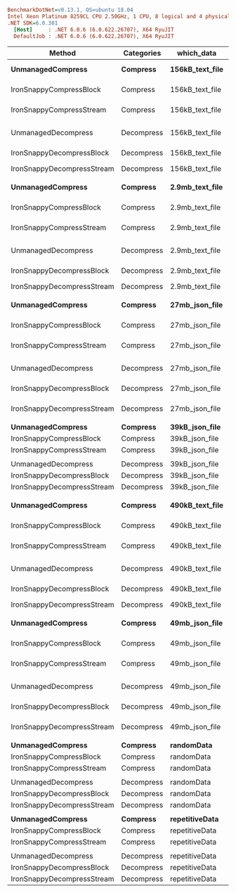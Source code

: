 ``` ini

BenchmarkDotNet=v0.13.1, OS=ubuntu 18.04
Intel Xeon Platinum 8259CL CPU 2.50GHz, 1 CPU, 8 logical and 4 physical cores
.NET SDK=6.0.301
  [Host]     : .NET 6.0.6 (6.0.622.26707), X64 RyuJIT
  DefaultJob : .NET 6.0.6 (6.0.622.26707), X64 RyuJIT


```
|                     Method | Categories |      which_data |             Mean |           Error |          StdDev |           Median |              P95 | Ratio | RatioSD |
|--------------------------- |----------- |---------------- |-----------------:|----------------:|----------------:|-----------------:|-----------------:|------:|--------:|
|          **UnmanagedCompress** |   **Compress** | **156kB_text_file** |   **3,402,228.7 ns** |    **66,764.37 ns** |    **95,751.46 ns** |   **3,411,119.0 ns** |   **3,494,713.4 ns** |  **1.00** |    **0.00** |
|    IronSnappyCompressBlock |   Compress | 156kB_text_file |   1,572,109.5 ns |    37,778.60 ns |   111,391.04 ns |   1,598,273.3 ns |   1,679,891.2 ns |  0.45 |    0.05 |
|   IronSnappyCompressStream |   Compress | 156kB_text_file |   1,630,052.6 ns |    31,754.10 ns |    54,774.27 ns |   1,604,867.5 ns |   1,762,674.1 ns |  0.48 |    0.02 |
|                            |            |                 |                  |                 |                 |                  |                  |       |         |
|        UnmanagedDecompress | Decompress | 156kB_text_file |   1,195,371.6 ns |    67,344.13 ns |   198,565.69 ns |   1,346,248.1 ns |   1,393,951.4 ns |  1.00 |    0.00 |
|  IronSnappyDecompressBlock | Decompress | 156kB_text_file |     851,477.4 ns |    60,016.05 ns |   176,958.69 ns |     925,284.7 ns |   1,086,394.9 ns |  0.72 |    0.14 |
| IronSnappyDecompressStream | Decompress | 156kB_text_file |     488,875.4 ns |     1,868.72 ns |     1,656.57 ns |     489,300.8 ns |     490,732.2 ns |  0.38 |    0.04 |
|                            |            |                 |                  |                 |                 |                  |                  |       |         |
|          **UnmanagedCompress** |   **Compress** | **2.9mb_text_file** |  **37,347,971.8 ns** |    **28,856.91 ns** |    **22,529.58 ns** |  **37,348,074.3 ns** |  **37,380,515.9 ns** |  **1.00** |    **0.00** |
|    IronSnappyCompressBlock |   Compress | 2.9mb_text_file |  17,655,636.5 ns |    40,787.22 ns |    31,843.98 ns |  17,648,991.3 ns |  17,706,527.7 ns |  0.47 |    0.00 |
|   IronSnappyCompressStream |   Compress | 2.9mb_text_file |  28,774,229.3 ns |    39,375.47 ns |    34,905.33 ns |  28,771,695.3 ns |  28,821,211.7 ns |  0.77 |    0.00 |
|                            |            |                 |                  |                 |                 |                  |                  |       |         |
|        UnmanagedDecompress | Decompress | 2.9mb_text_file |  14,266,422.8 ns |    20,053.11 ns |    17,776.56 ns |  14,259,984.2 ns |  14,297,806.7 ns |  1.00 |    0.00 |
|  IronSnappyDecompressBlock | Decompress | 2.9mb_text_file |  10,630,490.7 ns |    13,714.50 ns |    11,452.23 ns |  10,627,305.1 ns |  10,649,422.4 ns |  0.75 |    0.00 |
| IronSnappyDecompressStream | Decompress | 2.9mb_text_file |     543,875.7 ns |     6,675.85 ns |     5,917.96 ns |     545,079.5 ns |     550,940.7 ns |  0.04 |    0.00 |
|                            |            |                 |                  |                 |                 |                  |                  |       |         |
|          **UnmanagedCompress** |   **Compress** |  **27mb_json_file** | **205,163,359.1 ns** |   **165,292.93 ns** |   **146,527.87 ns** | **205,181,921.7 ns** | **205,397,274.7 ns** |  **1.00** |    **0.00** |
|    IronSnappyCompressBlock |   Compress |  27mb_json_file | 104,989,309.1 ns | 1,970,490.57 ns | 3,652,430.62 ns | 104,007,634.0 ns | 116,062,006.8 ns |  0.52 |    0.03 |
|   IronSnappyCompressStream |   Compress |  27mb_json_file | 188,240,874.0 ns |   762,282.25 ns |   713,039.29 ns | 188,514,148.7 ns | 189,118,915.2 ns |  0.92 |    0.00 |
|                            |            |                 |                  |                 |                 |                  |                  |       |         |
|        UnmanagedDecompress | Decompress |  27mb_json_file |  85,894,152.5 ns |    82,373.84 ns |    73,022.26 ns |  85,889,679.8 ns |  86,012,672.4 ns |  1.00 |    0.00 |
|  IronSnappyDecompressBlock | Decompress |  27mb_json_file |  70,508,145.0 ns | 3,204,688.30 ns | 9,449,095.76 ns |  71,967,456.2 ns |  83,345,426.8 ns |  0.79 |    0.10 |
| IronSnappyDecompressStream | Decompress |  27mb_json_file |   1,842,065.4 ns |   144,161.52 ns |   425,063.49 ns |   1,503,238.6 ns |   2,459,155.4 ns |  0.03 |    0.00 |
|                            |            |                 |                  |                 |                 |                  |                  |       |         |
|          **UnmanagedCompress** |   **Compress** |  **39kB_json_file** |     **321,086.7 ns** |       **209.50 ns** |       **195.96 ns** |     **321,034.3 ns** |     **321,312.8 ns** |  **1.00** |    **0.00** |
|    IronSnappyCompressBlock |   Compress |  39kB_json_file |     122,618.7 ns |       244.85 ns |       229.03 ns |     122,630.8 ns |     122,884.5 ns |  0.38 |    0.00 |
|   IronSnappyCompressStream |   Compress |  39kB_json_file |     238,386.4 ns |       196.64 ns |       183.94 ns |     238,343.9 ns |     238,701.3 ns |  0.74 |    0.00 |
|                            |            |                 |                  |                 |                 |                  |                  |       |         |
|        UnmanagedDecompress | Decompress |  39kB_json_file |      72,287.8 ns |        56.78 ns |        53.12 ns |      72,289.2 ns |      72,362.7 ns |  1.00 |    0.00 |
|  IronSnappyDecompressBlock | Decompress |  39kB_json_file |      39,504.5 ns |       428.17 ns |       400.51 ns |      39,557.7 ns |      40,011.7 ns |  0.55 |    0.01 |
| IronSnappyDecompressStream | Decompress |  39kB_json_file |     176,287.4 ns |       146.30 ns |       129.69 ns |     176,317.7 ns |     176,435.6 ns |  2.44 |    0.00 |
|                            |            |                 |                  |                 |                 |                  |                  |       |         |
|          **UnmanagedCompress** |   **Compress** | **490kB_text_file** |   **7,805,052.9 ns** |     **3,528.24 ns** |     **3,300.32 ns** |   **7,805,650.2 ns** |   **7,808,834.8 ns** |  **1.00** |    **0.00** |
|    IronSnappyCompressBlock |   Compress | 490kB_text_file |   3,790,196.4 ns |    16,914.80 ns |    15,822.12 ns |   3,794,794.3 ns |   3,800,845.8 ns |  0.49 |    0.00 |
|   IronSnappyCompressStream |   Compress | 490kB_text_file |   5,420,019.4 ns |    14,055.92 ns |    13,147.92 ns |   5,417,757.2 ns |   5,437,714.6 ns |  0.69 |    0.00 |
|                            |            |                 |                  |                 |                 |                  |                  |       |         |
|        UnmanagedDecompress | Decompress | 490kB_text_file |   3,374,977.0 ns |     1,849.00 ns |     1,729.56 ns |   3,374,654.2 ns |   3,377,799.4 ns |  1.00 |    0.00 |
|  IronSnappyDecompressBlock | Decompress | 490kB_text_file |   2,291,168.5 ns |     5,266.09 ns |     4,925.90 ns |   2,292,896.9 ns |   2,296,011.0 ns |  0.68 |    0.00 |
| IronSnappyDecompressStream | Decompress | 490kB_text_file |     547,767.6 ns |     5,764.60 ns |     5,392.21 ns |     548,235.0 ns |     556,202.4 ns |  0.16 |    0.00 |
|                            |            |                 |                  |                 |                 |                  |                  |       |         |
|          **UnmanagedCompress** |   **Compress** |  **49mb_json_file** | **489,342,816.1 ns** |   **123,826.35 ns** |   **103,400.61 ns** | **489,310,329.0 ns** | **489,485,814.0 ns** |  **1.00** |    **0.00** |
|    IronSnappyCompressBlock |   Compress |  49mb_json_file | 245,774,263.6 ns | 1,810,261.44 ns | 1,693,319.67 ns | 244,567,518.5 ns | 247,639,001.9 ns |  0.50 |    0.00 |
|   IronSnappyCompressStream |   Compress |  49mb_json_file | 418,169,213.6 ns | 3,092,663.37 ns | 2,892,879.24 ns | 416,860,625.0 ns | 422,566,252.9 ns |  0.85 |    0.01 |
|                            |            |                 |                  |                 |                 |                  |                  |       |         |
|        UnmanagedDecompress | Decompress |  49mb_json_file | 192,096,730.0 ns |    82,175.14 ns |    76,866.67 ns | 192,102,515.0 ns | 192,198,675.8 ns | 1.000 |    0.00 |
|  IronSnappyDecompressBlock | Decompress |  49mb_json_file | 150,658,135.8 ns | 1,081,651.84 ns | 1,202,253.16 ns | 150,276,121.5 ns | 152,244,176.1 ns | 0.785 |    0.01 |
| IronSnappyDecompressStream | Decompress |  49mb_json_file |   1,556,738.9 ns |     6,349.60 ns |     5,302.21 ns |   1,557,366.7 ns |   1,563,340.6 ns | 0.008 |    0.00 |
|                            |            |                 |                  |                 |                 |                  |                  |       |         |
|          **UnmanagedCompress** |   **Compress** |      **randomData** |       **4,759.5 ns** |        **27.82 ns** |        **26.02 ns** |       **4,759.0 ns** |       **4,792.4 ns** |  **1.00** |    **0.00** |
|    IronSnappyCompressBlock |   Compress |      randomData |       5,305.4 ns |       134.81 ns |       393.25 ns |       5,195.8 ns |       6,009.5 ns |  1.20 |    0.09 |
|   IronSnappyCompressStream |   Compress |      randomData |      37,852.9 ns |       453.91 ns |       424.59 ns |      37,896.6 ns |      38,316.9 ns |  7.95 |    0.11 |
|                            |            |                 |                  |                 |                 |                  |                  |       |         |
|        UnmanagedDecompress | Decompress |      randomData |         472.5 ns |         9.03 ns |         7.54 ns |         469.9 ns |         485.6 ns |  1.00 |    0.00 |
|  IronSnappyDecompressBlock | Decompress |      randomData |       1,445.4 ns |        51.41 ns |       143.30 ns |       1,390.9 ns |       1,761.7 ns |  3.54 |    0.20 |
| IronSnappyDecompressStream | Decompress |      randomData |      45,944.1 ns |        29.86 ns |        27.93 ns |      45,942.6 ns |      45,985.7 ns | 97.26 |    1.50 |
|                            |            |                 |                  |                 |                 |                  |                  |       |         |
|          **UnmanagedCompress** |   **Compress** |  **repetitiveData** |       **5,928.2 ns** |        **69.28 ns** |        **64.80 ns** |       **5,900.3 ns** |       **6,023.3 ns** |  **1.00** |    **0.00** |
|    IronSnappyCompressBlock |   Compress |  repetitiveData |      17,240.3 ns |       344.60 ns |       368.72 ns |      17,270.6 ns |      17,712.6 ns |  2.91 |    0.09 |
|   IronSnappyCompressStream |   Compress |  repetitiveData |      48,293.3 ns |       129.15 ns |       120.81 ns |      48,284.7 ns |      48,464.0 ns |  8.15 |    0.10 |
|                            |            |                 |                  |                 |                 |                  |                  |       |         |
|        UnmanagedDecompress | Decompress |  repetitiveData |      10,576.0 ns |         5.38 ns |         4.77 ns |      10,576.1 ns |      10,582.8 ns |  1.00 |    0.00 |
|  IronSnappyDecompressBlock | Decompress |  repetitiveData |      15,049.6 ns |        58.47 ns |        54.70 ns |      15,057.1 ns |      15,127.2 ns |  1.42 |    0.00 |
| IronSnappyDecompressStream | Decompress |  repetitiveData |      59,931.5 ns |       217.38 ns |       203.34 ns |      59,914.9 ns |      60,195.7 ns |  5.67 |    0.02 |
